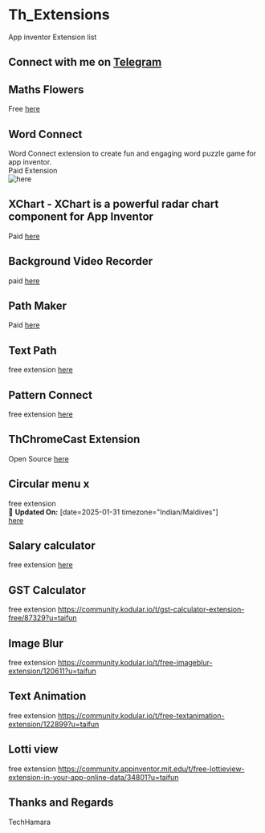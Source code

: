 # Th_Extensions
App inventor Extension list
## Connect with me on [Telegram](https://t.me/techhamara91)

## Maths Flowers 
Free 
[here](https://github.com/TechHamara/math-flowers)

## Word Connect
  Word Connect extension to create fun and engaging word puzzle game for app inventor.<br>
  Paid Extension<br>
  ![here](https://github.com/TechHamara/Word-Connect)

## XChart - XChart is a powerful radar chart component for App Inventor
  Paid [here](https://github.com/TechHamara/XChart-Extension-for-App-inventor)
## Background Video Recorder
  paid
  [here](https://github.com/TechHamara/background-video-recorder)
  
## Path Maker
  Paid
  [here](https://github.com/TechHamara/path-maker/tree/main)

## Text Path
free extension [here](https://github.com/TechHamara/TextPath)

## Pattern Connect
free extension [here](
https://github.com/TechHamara/pattern-connect)

## ThChromeCast Extension 
Open Source 
[here](https://github.com/TechHamara/ThChromeCast)

## Circular menu x 
free extension <br>
📅 **Updated On:** 
[date=2025-01-31 timezone="Indian/Maldives"] <br>
[here](
https://github.com/TechHamara/CircularMenuX)
<br>
## Salary calculator
free extension [here](
https://community.kodular.io/t/my-first-salarycalculator-extention-free/86933?u=taifun)
## GST Calculator 
free extension 
https://community.kodular.io/t/gst-calculator-extension-free/87329?u=taifun
## Image Blur
free extension 
https://community.kodular.io/t/free-imageblur-extension/120611?u=taifun
## Text Animation 
free extension 
https://community.kodular.io/t/free-textanimation-extension/122899?u=taifun
## Lotti view 
free extension 
https://community.appinventor.mit.edu/t/free-lottieview-extension-in-your-app-online-data/34801?u=taifun

## Thanks and Regards 
TechHamara 
